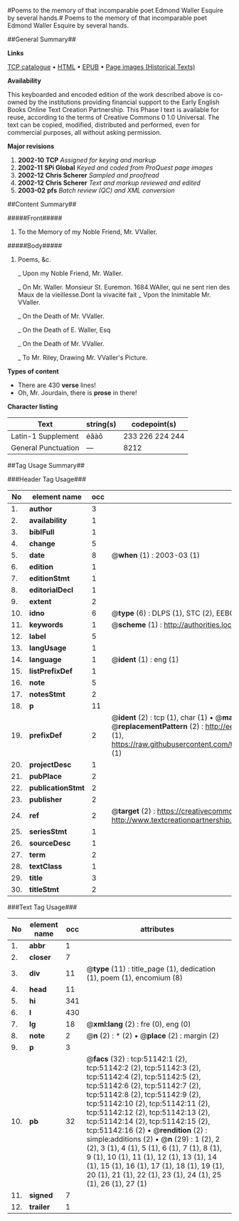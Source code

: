 #Poems to the memory of that incomparable poet Edmond Waller Esquire by several hands.#
Poems to the memory of that incomparable poet Edmond Waller Esquire by several hands.

##General Summary##

**Links**

[TCP catalogue](http://www.ota.ox.ac.uk/tcp/)  • 
[HTML](http://tei.it.ox.ac.uk/tcp/Texts-HTML/free/A55/A55279.html)  • 
[EPUB](http://tei.it.ox.ac.uk/tcp/Texts-EPUB/free/A55/A55279.epub) • 
[Page images (Historical Texts)](https://data.historicaltexts.jisc.ac.uk/view?pubId=eebo-11931296e&pageId=eebo-11931296e-51142-1)

**Availability**

This keyboarded and encoded edition of the
	       work described above is co-owned by the institutions
	       providing financial support to the Early English Books
	       Online Text Creation Partnership. This Phase I text is
	       available for reuse, according to the terms of Creative
	       Commons 0 1.0 Universal. The text can be copied,
	       modified, distributed and performed, even for
	       commercial purposes, all without asking permission.

**Major revisions**

1. __2002-10__ __TCP__ *Assigned for keying and markup*
1. __2002-11__ __SPi Global__ *Keyed and coded from ProQuest page images*
1. __2002-12__ __Chris Scherer__ *Sampled and proofread*
1. __2002-12__ __Chris Scherer__ *Text and markup reviewed and edited*
1. __2003-02__ __pfs__ *Batch review (QC) and XML conversion*

##Content Summary##

#####Front#####

1. To the Memory of my Noble Friend, Mr. VValler.

#####Body#####

1. Poems, &c.

    _ Upon my Noble Friend, Mr. Waller.

    _ On Mr. Waller.
Monsieur St. Euremon. 1684.WAller, qui ne sent rien des Maux de la vieillesse.Dont la vivacité fait 
    _ Vpon the Inimitable Mr. VValler.

    _ On the Death of Mr. VValler.

    _ On the Death of E. Waller, Esq

    _ On the Death of Mr. VValler.

    _ To Mr. Riley, Drawing Mr. VValler's Picture.

**Types of content**

  * There are 430 **verse** lines!
  * Oh, Mr. Jourdain, there is **prose** in there!

**Character listing**


|Text|string(s)|codepoint(s)|
|---|---|---|
|Latin-1 Supplement|éâàô|233 226 224 244|
|General Punctuation|—|8212|

##Tag Usage Summary##

###Header Tag Usage###

|No|element name|occ|attributes|
|---|---|---|---|
|1.|__author__|3||
|2.|__availability__|1||
|3.|__biblFull__|1||
|4.|__change__|5||
|5.|__date__|8| @__when__ (1) : 2003-03 (1)|
|6.|__edition__|1||
|7.|__editionStmt__|1||
|8.|__editorialDecl__|1||
|9.|__extent__|2||
|10.|__idno__|6| @__type__ (6) : DLPS (1), STC (2), EEBO-CITATION (1), OCLC (1), VID (1)|
|11.|__keywords__|1| @__scheme__ (1) : http://authorities.loc.gov/ (1)|
|12.|__label__|5||
|13.|__langUsage__|1||
|14.|__language__|1| @__ident__ (1) : eng (1)|
|15.|__listPrefixDef__|1||
|16.|__note__|5||
|17.|__notesStmt__|2||
|18.|__p__|11||
|19.|__prefixDef__|2| @__ident__ (2) : tcp (1), char (1)  •  @__matchPattern__ (2) : ([0-9\-]+):([0-9IVX]+) (1), (.+) (1)  •  @__replacementPattern__ (2) : http://eebo.chadwyck.com/downloadtiff?vid=$1&page=$2 (1), https://raw.githubusercontent.com/textcreationpartnership/Texts/master/tcpchars.xml#$1 (1)|
|20.|__projectDesc__|1||
|21.|__pubPlace__|2||
|22.|__publicationStmt__|2||
|23.|__publisher__|2||
|24.|__ref__|2| @__target__ (2) : https://creativecommons.org/publicdomain/zero/1.0/ (1), http://www.textcreationpartnership.org/docs/. (1)|
|25.|__seriesStmt__|1||
|26.|__sourceDesc__|1||
|27.|__term__|2||
|28.|__textClass__|1||
|29.|__title__|3||
|30.|__titleStmt__|2||


###Text Tag Usage###

|No|element name|occ|attributes|
|---|---|---|---|
|1.|__abbr__|1||
|2.|__closer__|7||
|3.|__div__|11| @__type__ (11) : title_page (1), dedication (1), poem (1), encomium (8)|
|4.|__head__|11||
|5.|__hi__|341||
|6.|__l__|430||
|7.|__lg__|18| @__xml:lang__ (2) : fre (0), eng (0)|
|8.|__note__|2| @__n__ (2) : * (2)  •  @__place__ (2) : margin (2)|
|9.|__p__|3||
|10.|__pb__|32| @__facs__ (32) : tcp:51142:1 (2), tcp:51142:2 (2), tcp:51142:3 (2), tcp:51142:4 (2), tcp:51142:5 (2), tcp:51142:6 (2), tcp:51142:7 (2), tcp:51142:8 (2), tcp:51142:9 (2), tcp:51142:10 (2), tcp:51142:11 (2), tcp:51142:12 (2), tcp:51142:13 (2), tcp:51142:14 (2), tcp:51142:15 (2), tcp:51142:16 (2)  •  @__rendition__ (2) : simple:additions (2)  •  @__n__ (29) : 1 (2), 2 (2), 3 (1), 4 (1), 5 (1), 6 (1), 7 (1), 8 (1), 9 (1), 10 (1), 11 (1), 12 (1), 13 (1), 14 (1), 15 (1), 16 (1), 17 (1), 18 (1), 19 (1), 20 (1), 21 (1), 22 (1), 23 (1), 24 (1), 25 (1), 26 (1), 27 (1)|
|11.|__signed__|7||
|12.|__trailer__|1||
